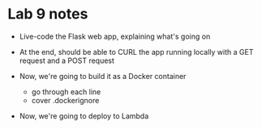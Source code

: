 # Lab 9 notes

- Live-code the Flask web app, explaining what's going on
- At the end, should be able to CURL the app running locally with a GET request and a POST request

- Now, we're going to build it as a Docker container
    - go through each line
    - cover .dockerignore

- Now, we're going to deploy to Lambda
